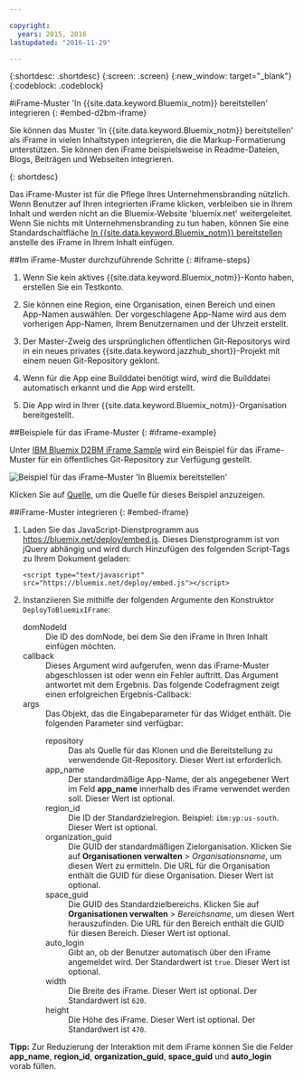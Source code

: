 ```yaml
---

copyright:
  years: 2015, 2016
lastupdated: "2016-11-29"

---
```


{:shortdesc: .shortdesc}
{:screen: .screen}
{:new_window: target="_blank"}
{:codeblock: .codeblock}

#iFrame-Muster 'In {{site.data.keyword.Bluemix_notm}} bereitstellen' integrieren
{: #embed-d2bm-iframe}


Sie können das Muster 'In {{site.data.keyword.Bluemix_notm}} bereitstellen' als iFrame in vielen Inhaltstypen integrieren, die die Markup-Formatierung unterstützen. Sie können den iFrame beispielsweise in Readme-Dateien, Blogs, Beiträgen und Webseiten integrieren.

{: shortdesc}

Das iFrame-Muster ist für die Pflege Ihres Unternehmensbranding nützlich. Wenn Benutzer
auf Ihren integrierten iFrame klicken, verbleiben sie in Ihrem Inhalt und werden nicht an die
Bluemix-Website 'bluemix.net' weitergeleitet. Wenn Sie nichts mit Unternehmensbranding zu tun haben, können Sie
eine Standardschaltfläche [In {{site.data.keyword.Bluemix_notm}} bereitstellen](/docs/develop/deploy_button.html) anstelle des iFrame in Ihrem Inhalt einfügen.

##Im iFrame-Muster durchzuführende Schritte {: #iframe-steps}

1. Wenn Sie kein aktives {{site.data.keyword.Bluemix_notm}}-Konto haben, erstellen Sie ein Testkonto.

2. Sie können eine Region, eine Organisation, einen Bereich und einen App-Namen auswählen. Der vorgeschlagene App-Name wird aus dem vorherigen App-Namen, Ihrem Benutzernamen und der Uhrzeit erstellt.

3. Der Master-Zweig des ursprünglichen öffentlichen Git-Repositorys wird in ein neues privates {{site.data.keyword.jazzhub_short}}-Projekt mit einem neuen Git-Repository geklont.

4. Wenn für die App eine Builddatei benötigt wird, wird die Builddatei automatisch erkannt und die App wird erstellt.

5. Die App wird in Ihrer {{site.data.keyword.Bluemix_notm}}-Organisation bereitgestellt.

##Beispiele für das iFrame-Muster {: #iframe-example}

<p>
Unter <a class="xref" href="http://d2bm-iframe-sample.ng.bluemix.net/" target="_blank" title="(Wird in einer neuen Registerkarte oder in einem neuen Fenster geöffnet)">IBM
Bluemix D2BM iFrame Sample</a> wird ein Beispiel für das iFrame-Muster für ein öffentliches Git-Repository zur Verfügung gestellt.<div class="image"><img class="image" src="images/d2bm_iframe_sample2.png" alt="Beispiel für das iFrame-Muster 'In Bluemix bereitstellen'" /></div>
</p>

<p>
Klicken Sie auf <a class="xref" href="https://hub.jazz.net/project/idsorg/d2bm-iframe-sample/overview" target="_blank" title="(Wird in einer neuen Registerkarte oder in einem neuen Fenster geöffnet)">Quelle</a>, um die Quelle für dieses Beispiel anzuzeigen.
</p>

##iFrame-Muster integrieren {: #embed-iframe}  

<ol>
<li>Laden Sie das JavaScript-Dienstprogramm aus <a href="https://bluemix.net/deploy/embed.js" target="_blank">https://bluemix.net/deploy/embed.js</a>. Dieses Dienstprogramm ist von jQuery abhängig und wird durch Hinzufügen des folgenden Script-Tags zu Ihrem Dokument geladen:
<pre class="pre">
<code>&lt;script type="text/javascript" src="https://bluemix.net/deploy/embed.js"&gt;&lt;/script&gt;</code>
</pre>
</li>
<li> Instanziieren Sie mithilfe der folgenden Argumente den Konstruktor <code>DeployToBluemixIFrame</code>:

<dl class="parml">
<dt class="pt dlterm">domNodeId</dt>
<dd class="pd">Die ID des domNode, bei dem Sie den iFrame in Ihren Inhalt einfügen möchten.</dd>

<dt class="pt dlterm">callback</dt>
<dd class="pd">Dieses Argument wird aufgerufen, wenn das iFrame-Muster abgeschlossen ist oder wenn ein Fehler auftritt. Das Argument antwortet mit dem Ergebnis. Das folgende Codefragment zeigt einen erfolgreichen Ergebnis-Callback:</dd>

<dt class="pt dlterm">args</dt>
<dd class="pd">Das Objekt, das die Eingabeparameter für das Widget enthält. Die folgenden Parameter sind verfügbar:

<dl class="parml">

<dt class="pt dlterm">repository</dt>
<dd class="pd">Das als Quelle für das Klonen und die Bereitstellung zu verwendende Git-Repository. Dieser Wert ist erforderlich.</dd>

<dt class="pt dlterm">app_name</dt>
<dd class="pd">Der standardmäßige App-Name, der als angegebener Wert im Feld <strong>app_name</strong> innerhalb des iFrame verwendet werden soll. Dieser Wert ist optional.</dd>


<dt class="pt dlterm">region_id</dt>
<dd class="pd">Die ID der Standardzielregion. Beispiel: <code>ibm:yp:us-south</code>. Dieser Wert ist optional.</dd>

<dt class="pt dlterm">organization_guid</dt>
<dd class="pd">Die GUID der standardmäßigen Zielorganisation. Klicken Sie auf <strong>Organisationen verwalten</strong> > <i>Organisationsname</i>, um diesen Wert zu ermitteln. Die URL für die Organisation enthält die GUID für diese Organisation. Dieser Wert ist optional.</dd>

<dt class="pt dlterm">space_guid</dt>
<dd class="pd">Die GUID des Standardzielbereichs. Klicken Sie auf <strong>Organisationen verwalten</strong> > <i>Bereichsname</i>, um diesen Wert herauszufinden. Die URL für den Bereich enthält die GUID für diesen Bereich. Dieser Wert ist optional.</dd>

<dt class="pt dlterm">auto_login</dt>
<dd class="pd">Gibt an, ob der Benutzer automatisch über den iFrame angemeldet wird. Der Standardwert ist <code>true</code>. Dieser Wert ist optional.</dd>

<dt class="pt dlterm">width</dt>
<dd class="pd">Die Breite des iFrame. Dieser Wert ist optional. Der Standardwert ist <code>620</code>.</dd>

<dt class="pt dlterm">height</dt>
<dd class="pd">Die Höhe des iFrame. Dieser Wert ist optional. Der Standardwert ist <code>470</code>.</dd>
</dl>

</dd>
</dl>
</li>
</ol>  

**Tipp:** Zur Reduzierung der Interaktion mit dem iFrame können Sie die Felder **app_name**, **region_id**, **organization_guid**, **space_guid** und **auto_login** vorab füllen.
